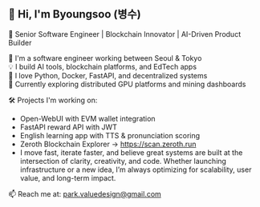 
## 👋 Hi, I'm Byoungsoo (병수)

🔧 Senior Software Engineer | Blockchain Innovator | AI-Driven Product Builder

🚀 I'm a software engineer working between Seoul & Tokyo  
💡 I build AI tools, blockchain platforms, and EdTech apps  
🔧 I love Python, Docker, FastAPI, and decentralized systems  
🌱 Currently exploring distributed GPU platforms and mining dashboards

🛠️ Projects I'm working on:
- Open-WebUI with EVM wallet integration
- FastAPI reward API with JWT
- English learning app with TTS & pronunciation scoring
- Zeroth Blockchain Explorer → https://scan.zeroth.run
- I move fast, iterate faster, and believe great systems are built at the intersection of clarity, creativity, and code.
Whether launching infrastructure or a new idea, I’m always optimizing for scalability, user value, and long-term impact.

📫 Reach me at: park.valuedesign@gmail.com


<!--
**moonlightpark/moonlightpark** is a ✨ _special_ ✨ repository because its `README.md` (this file) appears on your GitHub profile.

Here are some ideas to get you started:

- 🔭 I’m currently working on ...
- 🌱 I’m currently learning ...
- 👯 I’m looking to collaborate on ...
- 🤔 I’m looking for help with ...
- 💬 Ask me about ...
- 📫 How to reach me: ...
- 😄 Pronouns: ...
- ⚡ Fun fact: ...
-->
